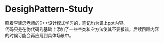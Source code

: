 # DesighPattern-Study
照着李建忠老师的C++设计模式学习的，笔记均为课上ppt内容。  
代码只是在伪代码的基础上添加了一些空类和空方法使其不要报错，后续回顾内容的时候可能会再应用到具体场景中。
